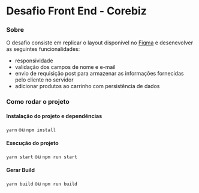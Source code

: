 # Desafio Front End - Corebiz

### Sobre
O desafio consiste em replicar o layout disponível no [Figma](https://www.figma.com/file/awhTJyKgrjEOqPHUrrFBv0/Corebiz---Frontend-Challenge?node-id=0%3A1) e desenevolver as seguintes funcionalidades:

- responsividade
- validação dos campos de nome e e-mail
- envio de requisição post para armazenar as informações fornecidas pelo cliente no servidor
- adicionar produtos ao carrinho com persistência de dados

### Como rodar o projeto

#### Instalação do projeto e dependências
 `yarn` ou `npm install`
 
#### Execução do projeto
 `yarn start` ou `npm run start`

#### Gerar Build
 `yarn build` ou `npm run build`
